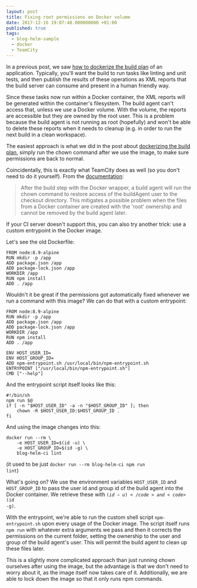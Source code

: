 ```yaml
---
layout: post
title: Fixing root permissions on Docker volume
date: 2017-12-16 19:07:48.000000000 +01:00
published: true
tags:
  - blog-helm-sample
  - docker
  - TeamCity
---
```


In a previous post, we saw
<a href="{% post_url 2017/2017-11-18-cd-with-helm-part-2-dockerize-the-build-plan %}" target="_blank">how
to dockerize the build plan</a> of an application. Typically, you'll want the
build to run tasks like linting and unit tests, and then publish the results of
these operations as XML reports that the build server can consume and present in
a human friendly way.

<!--more-->

Since these tasks now run within a Docker container, the XML reports will be
generated within the container's filesystem. The build agent can't access that,
unless we use a Docker volume. With the volume, the reports are accessible but
they are owned by the root user. This is a problem because the build agent is
not running as root (hopefully) and won't be able to delete these reports when
it needs to cleanup (e.g. in order to run the next build in a clean workspace).

The easiest approach is what we did in the post about
<a href="{% post_url 2017/2017-11-18-cd-with-helm-part-2-dockerize-the-build-plan %}" target="_blank">dockerizing
the build plan</a>, simply run the chown command after we use the image, to make
sure permissions are back to normal.

Coincidentally, this is exactly what TeamCity does as well (so you don't need to
do it yourself). From the
<a href="https://confluence.jetbrains.com/display/TCD10/Docker%20Wrapper" target="_blank">documentation</a>:

<blockquote>

After the build step with the Docker wrapper, a build agent will run the chown
command to restore access of the buildAgent user to the checkout directory. This
mitigates a possible problem when the files from a Docker container are created
with the 'root' ownership and cannot be removed by the build agent
later.</blockquote>

If your CI server doesn't support this, you can also try another trick: use a
custom entrypoint in the Docker image.

Let's see the old Dockerfile:

```
FROM node:8.9-alpine
RUN mkdir -p /app
ADD package.json /app
ADD package-lock.json /app
WORKDIR /app
RUN npm install
ADD . /app
```

Wouldn't it be great if the permissions got automatically fixed whenever we run
a command with this image? We can do that with a custom entrypoint:

```
FROM node:8.9-alpine
RUN mkdir -p /app
ADD package.json /app
ADD package-lock.json /app
WORKDIR /app
RUN npm install
ADD . /app

ENV HOST_USER_ID=
ENV HOST_GROUP_ID=
ADD npm-entrypoint.sh /usr/local/bin/npm-entrypoint.sh
ENTRYPOINT ["/usr/local/bin/npm-entrypoint.sh"]
CMD ["--help"]
```

And the entrypoint script itself looks like this:

```
#!/bin/sh
npm run $@
if [ -n "$HOST_USER_ID" -a -n "$HOST_GROUP_ID" ]; then
    chown -R $HOST_USER_ID:$HOST_GROUP_ID .
fi
```

And using the image changes into this:

```
docker run --rm \
    -e HOST_USER_ID=$(id -u) \
    -e HOST_GROUP_ID=$(id -g) \
    blog-helm-ci lint
```

(it used to be just <code>docker run --rm blog-helm-ci npm run lint</code>)

What's going on? We use the environment variables <code>HOST_USER_ID</code> and
<code>HOST_GROUP_ID</code> to pass the user id and group id of the build agent
into the Docker container. We retrieve these with
<code>$(id -u)</code> and <code>$(id -g)</code>.

With the entrypoint, we're able to run the custom shell script
<code>npm-entrypoint.sh</code> upon every usage of the Docker image. The script
itself runs <code>npm run</code> with whatever extra arguments we pass and then
it corrects the permissions on the current folder, setting the ownership to the
user and group of the build agent's user. This will permit the build agent to
clean up these files later.

This is a slightly more complicated approach than just running chown ourselves
after using the image, but the advantage is that we don't need to worry about
it, as the image itself now takes care of it. Additionally, we are able to lock
down the image so that it only runs npm commands.
